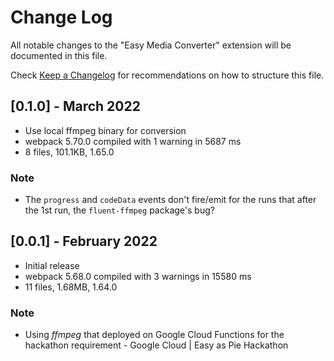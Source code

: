 # Change Log

All notable changes to the "Easy Media Converter" extension will be documented in this file.

Check [Keep a Changelog](http://keepachangelog.com) for recommendations on how to structure this file.

## [0.1.0] - March 2022
- Use local ffmpeg binary for conversion
- webpack 5.70.0 compiled with 1 warning in 5687 ms
- 8 files, 101.1KB, 1.65.0

### Note
- The `progress` and `codeData` events don't fire/emit for the runs that after the 1st run, the `fluent-ffmpeg` package's bug?

## [0.0.1] - February 2022
- Initial release
- webpack 5.68.0 compiled with 3 warnings in 15580 ms
- 11 files, 1.68MB, 1.64.0

### Note
- Using *ffmpeg* that deployed on Google Cloud Functions for the hackathon requirement - Google Cloud | Easy as Pie Hackathon
